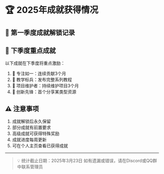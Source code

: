 # 🏆 2025年成就获得情况

## 🌟 第一季度成就解锁记录

## 🎯 下季度重点成就

以下成就在下季度将重点激励：

1. 💎 专注如一：连续贡献3个月
2. 🥇 教学标兵：发布完整系列教程
3. 🥇 项目维护者：持续维护项目3个月
4. 🥇 创新先锋：首个分享某类型资源

## ⚠️ 注意事项

1. 成就解锁后永久保留
2. 部分成就有前置要求
3. 高级成就可获得特殊奖励
4. 成就进度每周更新
5. 可在个人主页查看已获得成就

---

> 💡 统计截止日期：2025年3月23日
> 如有遗漏或错误，请在Discord或QQ群中联系管理员
